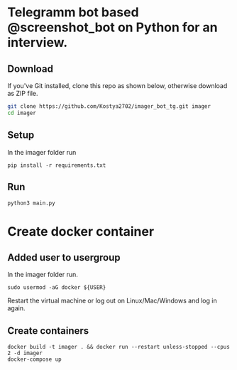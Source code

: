 # Telegramm bot based @screenshot_bot on Python for an interview.


## Download

If you've Git installed, clone this repo as shown below, otherwise download as ZIP file.

```bash
git clone https://github.com/Kostya2702/imager_bot_tg.git imager
cd imager
```
## Setup

In the imager folder run

```
pip install -r requirements.txt
```

## Run

```
python3 main.py
```

# Create docker container

## Added user to usergroup

In the imager folder run.

```
sudo usermod -aG docker ${USER}
```

Restart the virtual machine or log out on Linux/Mac/Windows and log in again.

## Create containers

```
docker build -t imager . && docker run --restart unless-stopped --cpus 2 -d imager
docker-compose up
```